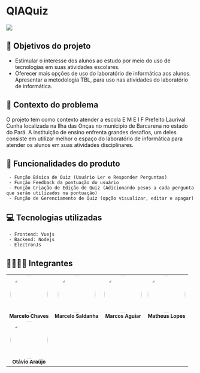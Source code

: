 # QIAQuiz

<img src="https://i.imgur.com/okdUZci.png" />

## 📄 Objetivos do projeto

- Estimular o interesse dos alunos ao estudo por meio do uso de tecnologias em suas atividades escolares. 
- Oferecer mais opções de uso do laboratório de informática aos alunos.  Apresentar a metodologia TBL,
para uso nas atividades do laboratório de informática.

## 📕 Contexto do problema

O projeto tem como contexto atender a escola E M E I F Prefeito Laurival Cunha  localizada na Ilha das Onças no munícipio de Barcarena no estado do Pará. A instituição de ensino enfrenta grandes desafios, um deles consiste em utilizar melhor o espaço do laboratório de informática para atender os alunos em suas atividades disciplinares.

## 🔧 Funcionalidades do produto
````
 - Função Básica de Quiz (Usuário Ler e Responder Perguntas) 
 - Função Feedback da pontuação do usuário 
 - Função Criação de Edição de Quiz (Adicionando pesos a cada pergunta que serão utilizados na pontuação)
 - Função de Gerenciamento de Quiz (opção visualizar, editar e apagar)
````

## 💻 Tecnologias utilizadas
````
 - Frontend: Vuejs
 - Backend: Nodejs
 - ElectronJs
````

## 👨‍👨‍👧‍👦 Integrantes
<table>
  <tr>
    <td align="center"><a href="https://github.com/MarceloCChaves">
 <img style="border-radius: 50%;" src="https://avatars.githubusercontent.com/u/62251064?s=400&u=b1c8da11d91445ccb2d97b709ccbcd0524885d98&v=4" width="100px;" alt=""/>
 <br />
 <sub><b>Marcelo Chaves</b></sub></a> <a href="https://media-exp1.licdn.com/dms/image/C5603AQHp5b2Gj1qBFw/profile-displayphoto-shrink_800_800/0/1644192733798?e=1655942400&v=beta&t=eDLrqif8a16ImaaRCoE0at5ptZcWGigfVtO4TNVtPtk" title="Marcelo"></a></td>
    <td align="center"><a href="https://github.com/Marcelofilho97">
 <img style="border-radius: 50%;" src="https://media-exp1.licdn.com/dms/image/C5603AQHp5b2Gj1qBFw/profile-displayphoto-shrink_800_800/0/1644192733798?e=1655942400&v=beta&t=eDLrqif8a16ImaaRCoE0at5ptZcWGigfVtO4TNVtPtk" width="100px;" alt=""/>
 <br />
 <sub><b>Marcelo Saldanha</b></sub></a> <a href="https://media-exp1.licdn.com/dms/image/C4E03AQHRFhGoirWrrg/profile-displayphoto-shrink_800_800/0/1622035729213?e=1655942400&v=beta&t=kF_NFi5NF_Au2R--5Jjdi6f3xqfvzndlm9WxXvKJk5c" title="marcos"></a></td>
    <td align="center"><a href="https://github.com/MarcosAP20">
 <img style="border-radius: 50%;" src="https://media-exp1.licdn.com/dms/image/C4E03AQHRFhGoirWrrg/profile-displayphoto-shrink_800_800/0/1622035729213?e=1655942400&v=beta&t=kF_NFi5NF_Au2R--5Jjdi6f3xqfvzndlm9WxXvKJk5c" width="100px;" alt=""/>
 <br />
 <sub><b>Marcos Aguiar</b></sub></a> <a href="https://avatars.githubusercontent.com/u/62251064?s=400&u=b1c8da11d91445ccb2d97b709ccbcd0524885d98&v=4" title="Marcelo"></a></td>
    <td align="center"><a href="https://github.com/BatheusPA">
 <img style="border-radius: 50%;" src="https://media-exp1.licdn.com/dms/image/D4E35AQEOUdFCCOPbvQ/profile-framedphoto-shrink_800_800/0/1635970497374?e=2147483647&v=beta&t=MkoA1Sjy5wkIjaYU7oEtH9PLJb6CChDPh0ToZbNxHCM" width="100px;" alt=""/>
 <br />
 <sub><b>Matheus Lopes</b></sub></a> <a href="https://media-exp1.licdn.com/dms/image/D4E35AQEOUdFCCOPbvQ/profile-framedphoto-shrink_800_800/0/1635970497374?e=2147483647&v=beta&t=MkoA1Sjy5wkIjaYU7oEtH9PLJb6CChDPh0ToZbNxHCM" title="matheus"></a></td>
  </tr>
 <tr>
    <td align="center"><a href="https://github.com/otavioaraujo08">
 <img style="border-radius: 50%;" src="https://media-exp1.licdn.com/dms/image/C4D03AQFTMsn7SV__kg/profile-displayphoto-shrink_800_800/0/1596549650010?e=1655942400&v=beta&t=XcLwl72BTs0mazX1ZLypS4cKYq1oasH4Fpa3Q0gVgdQ" width="100px;" alt=""/>
 <br />
 <sub><b>Otávio Araújo</b></sub></a> <a href="https://media-exp1.licdn.com/dms/image/C4D03AQFTMsn7SV__kg/profile-displayphoto-shrink_800_800/0/1596549650010?e=1655942400&v=beta&t=XcLwl72BTs0mazX1ZLypS4cKYq1oasH4Fpa3Q0gVgdQ" title="otavio"></a>
  </tr>
</table>
